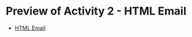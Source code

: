 <h1>Preview of Activity 2 - HTML Email</h1>
  <ul>
    <li>
      <a href="https://htmlpreview.github.io/?https://github.com/JansonSiy/html-email-frontend-activity-2/blob/master/html-email.html">HTML Email</a>
    </li>
  </ul>
